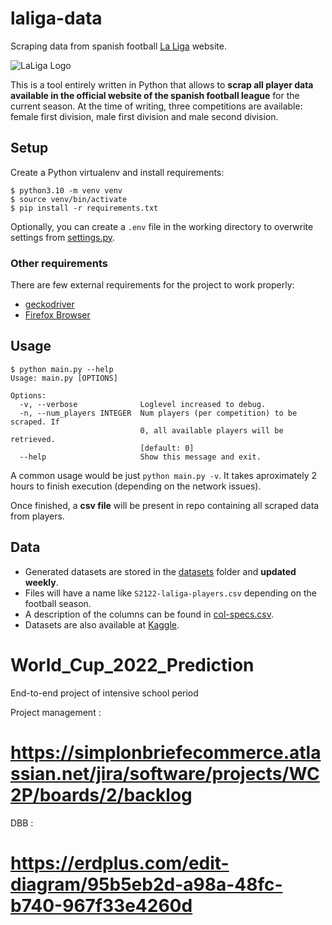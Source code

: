 # laliga-data

Scraping data from spanish football [La Liga](https://laliga.com/) website.

![LaLiga Logo](laliga-logo.png)

This is a tool entirely written in Python that allows to **scrap all player data available in the official website of the spanish football league** for the current season. At the time of writing, three competitions are available: female first division, male first division and male second division.

## Setup

Create a Python virtualenv and install requirements:

```console
$ python3.10 -m venv venv
$ source venv/bin/activate
$ pip install -r requirements.txt
```

Optionally, you can create a `.env` file in the working directory to overwrite settings from [settings.py](settings.py).

### Other requirements

There are few external requirements for the project to work properly:

- [geckodriver](https://github.com/mozilla/geckodriver/releases)
- [Firefox Browser](https://www.mozilla.org/firefox/download/)

## Usage

```console
$ python main.py --help
Usage: main.py [OPTIONS]

Options:
  -v, --verbose              Loglevel increased to debug.
  -n, --num_players INTEGER  Num players (per competition) to be scraped. If
                             0, all available players will be retrieved.
                             [default: 0]
  --help                     Show this message and exit.
```

A common usage would be just `python main.py -v`. It takes aproximately 2 hours to finish execution (depending on the network issues).

Once finished, a **csv file** will be present in repo containing all scraped data from players.

## Data

- Generated datasets are stored in the [datasets](datasets) folder and **updated weekly**.
- Files will have a name like `S2122-laliga-players.csv` depending on the football season.
- A description of the columns can be found in [col-specs.csv](datasets/col-specs.csv).
- Datasets are also available at [Kaggle](https://www.kaggle.com/sdelquin/laliga-data).




# World_Cup_2022_Prediction
End-to-end project of intensive school period 

Project management : 
# https://simplonbriefecommerce.atlassian.net/jira/software/projects/WC2P/boards/2/backlog
DBB : 
# https://erdplus.com/edit-diagram/95b5eb2d-a98a-48fc-b740-967f33e4260d
